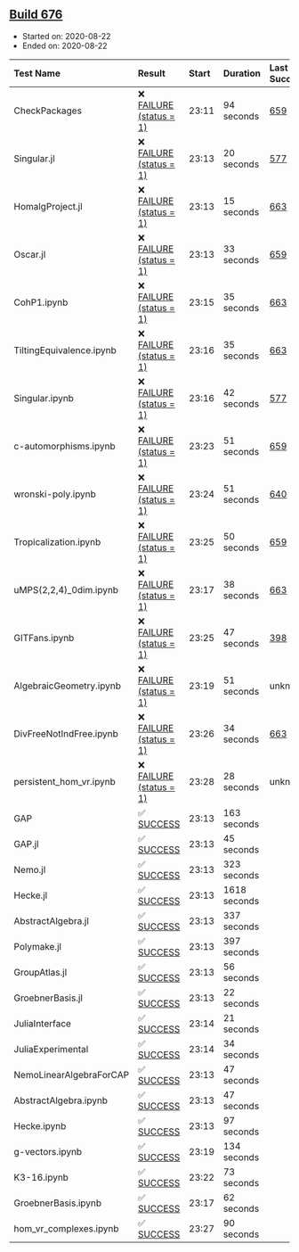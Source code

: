 ## [Build 676](https://oscarci.mathematik.uni-kl.de/job/oscar-stable/676/)

* Started on: 2020-08-22
* Ended on: 2020-08-22

| Test Name    | Result | Start | Duration | Last Success | First Failure |
|:-------------|:-------|:------|:---------|:-------------|:--------------|
| CheckPackages | ❌ [FAILURE (status = 1)](https://oscarci.mathematik.uni-kl.de/job/oscar-stable/676/artifact/logs/build-676/CheckPackages.log) | 23:11 | 94 seconds | [659](https://oscarci.mathematik.uni-kl.de/job/oscar-stable/659/) | [660](https://oscarci.mathematik.uni-kl.de/job/oscar-stable/660/) |
| Singular.jl | ❌ [FAILURE (status = 1)](https://oscarci.mathematik.uni-kl.de/job/oscar-stable/676/artifact/logs/build-676/Singular.jl.log) | 23:13 | 20 seconds | [577](https://oscarci.mathematik.uni-kl.de/job/oscar-stable/577/) | [578](https://oscarci.mathematik.uni-kl.de/job/oscar-stable/578/) |
| HomalgProject.jl | ❌ [FAILURE (status = 1)](https://oscarci.mathematik.uni-kl.de/job/oscar-stable/676/artifact/logs/build-676/HomalgProject.jl.log) | 23:13 | 15 seconds | [663](https://oscarci.mathematik.uni-kl.de/job/oscar-stable/663/) | [664](https://oscarci.mathematik.uni-kl.de/job/oscar-stable/664/) |
| Oscar.jl | ❌ [FAILURE (status = 1)](https://oscarci.mathematik.uni-kl.de/job/oscar-stable/676/artifact/logs/build-676/Oscar.jl.log) | 23:13 | 33 seconds | [659](https://oscarci.mathematik.uni-kl.de/job/oscar-stable/659/) | [660](https://oscarci.mathematik.uni-kl.de/job/oscar-stable/660/) |
| CohP1.ipynb | ❌ [FAILURE (status = 1)](https://oscarci.mathematik.uni-kl.de/job/oscar-stable/676/artifact/logs/build-676/CohP1.ipynb.log) | 23:15 | 35 seconds | [663](https://oscarci.mathematik.uni-kl.de/job/oscar-stable/663/) | [664](https://oscarci.mathematik.uni-kl.de/job/oscar-stable/664/) |
| TiltingEquivalence.ipynb | ❌ [FAILURE (status = 1)](https://oscarci.mathematik.uni-kl.de/job/oscar-stable/676/artifact/logs/build-676/TiltingEquivalence.ipynb.log) | 23:16 | 35 seconds | [663](https://oscarci.mathematik.uni-kl.de/job/oscar-stable/663/) | [664](https://oscarci.mathematik.uni-kl.de/job/oscar-stable/664/) |
| Singular.ipynb | ❌ [FAILURE (status = 1)](https://oscarci.mathematik.uni-kl.de/job/oscar-stable/676/artifact/logs/build-676/Singular.ipynb.log) | 23:16 | 42 seconds | [577](https://oscarci.mathematik.uni-kl.de/job/oscar-stable/577/) | [578](https://oscarci.mathematik.uni-kl.de/job/oscar-stable/578/) |
| c-automorphisms.ipynb | ❌ [FAILURE (status = 1)](https://oscarci.mathematik.uni-kl.de/job/oscar-stable/676/artifact/logs/build-676/c-automorphisms.ipynb.log) | 23:23 | 51 seconds | [659](https://oscarci.mathematik.uni-kl.de/job/oscar-stable/659/) | [660](https://oscarci.mathematik.uni-kl.de/job/oscar-stable/660/) |
| wronski-poly.ipynb | ❌ [FAILURE (status = 1)](https://oscarci.mathematik.uni-kl.de/job/oscar-stable/676/artifact/logs/build-676/wronski-poly.ipynb.log) | 23:24 | 51 seconds | [640](https://oscarci.mathematik.uni-kl.de/job/oscar-stable/640/) | [641](https://oscarci.mathematik.uni-kl.de/job/oscar-stable/641/) |
| Tropicalization.ipynb | ❌ [FAILURE (status = 1)](https://oscarci.mathematik.uni-kl.de/job/oscar-stable/676/artifact/logs/build-676/Tropicalization.ipynb.log) | 23:25 | 50 seconds | [659](https://oscarci.mathematik.uni-kl.de/job/oscar-stable/659/) | [660](https://oscarci.mathematik.uni-kl.de/job/oscar-stable/660/) |
| uMPS(2,2,4)_0dim.ipynb | ❌ [FAILURE (status = 1)](https://oscarci.mathematik.uni-kl.de/job/oscar-stable/676/artifact/logs/build-676/uMPS-2-2-4-_0dim.ipynb.log) | 23:17 | 38 seconds | [663](https://oscarci.mathematik.uni-kl.de/job/oscar-stable/663/) | [664](https://oscarci.mathematik.uni-kl.de/job/oscar-stable/664/) |
| GITFans.ipynb | ❌ [FAILURE (status = 1)](https://oscarci.mathematik.uni-kl.de/job/oscar-stable/676/artifact/logs/build-676/GITFans.ipynb.log) | 23:25 | 47 seconds | [398](https://oscarci.mathematik.uni-kl.de/job/oscar-stable/398/) | [399](https://oscarci.mathematik.uni-kl.de/job/oscar-stable/399/) |
| AlgebraicGeometry.ipynb | ❌ [FAILURE (status = 1)](https://oscarci.mathematik.uni-kl.de/job/oscar-stable/676/artifact/logs/build-676/AlgebraicGeometry.ipynb.log) | 23:19 | 51 seconds | unknown | unknown |
| DivFreeNotIndFree.ipynb | ❌ [FAILURE (status = 1)](https://oscarci.mathematik.uni-kl.de/job/oscar-stable/676/artifact/logs/build-676/DivFreeNotIndFree.ipynb.log) | 23:26 | 34 seconds | [663](https://oscarci.mathematik.uni-kl.de/job/oscar-stable/663/) | [664](https://oscarci.mathematik.uni-kl.de/job/oscar-stable/664/) |
| persistent_hom_vr.ipynb | ❌ [FAILURE (status = 1)](https://oscarci.mathematik.uni-kl.de/job/oscar-stable/676/artifact/logs/build-676/persistent_hom_vr.ipynb.log) | 23:28 | 28 seconds | unknown | unknown |
| GAP | ✅ [SUCCESS](https://oscarci.mathematik.uni-kl.de/job/oscar-stable/676/artifact/logs/build-676/GAP.log) | 23:13 | 163 seconds |  |  |
| GAP.jl | ✅ [SUCCESS](https://oscarci.mathematik.uni-kl.de/job/oscar-stable/676/artifact/logs/build-676/GAP.jl.log) | 23:13 | 45 seconds |  |  |
| Nemo.jl | ✅ [SUCCESS](https://oscarci.mathematik.uni-kl.de/job/oscar-stable/676/artifact/logs/build-676/Nemo.jl.log) | 23:13 | 323 seconds |  |  |
| Hecke.jl | ✅ [SUCCESS](https://oscarci.mathematik.uni-kl.de/job/oscar-stable/676/artifact/logs/build-676/Hecke.jl.log) | 23:13 | 1618 seconds |  |  |
| AbstractAlgebra.jl | ✅ [SUCCESS](https://oscarci.mathematik.uni-kl.de/job/oscar-stable/676/artifact/logs/build-676/AbstractAlgebra.jl.log) | 23:13 | 337 seconds |  |  |
| Polymake.jl | ✅ [SUCCESS](https://oscarci.mathematik.uni-kl.de/job/oscar-stable/676/artifact/logs/build-676/Polymake.jl.log) | 23:13 | 397 seconds |  |  |
| GroupAtlas.jl | ✅ [SUCCESS](https://oscarci.mathematik.uni-kl.de/job/oscar-stable/676/artifact/logs/build-676/GroupAtlas.jl.log) | 23:13 | 56 seconds |  |  |
| GroebnerBasis.jl | ✅ [SUCCESS](https://oscarci.mathematik.uni-kl.de/job/oscar-stable/676/artifact/logs/build-676/GroebnerBasis.jl.log) | 23:13 | 22 seconds |  |  |
| JuliaInterface | ✅ [SUCCESS](https://oscarci.mathematik.uni-kl.de/job/oscar-stable/676/artifact/logs/build-676/JuliaInterface.log) | 23:14 | 21 seconds |  |  |
| JuliaExperimental | ✅ [SUCCESS](https://oscarci.mathematik.uni-kl.de/job/oscar-stable/676/artifact/logs/build-676/JuliaExperimental.log) | 23:14 | 34 seconds |  |  |
| NemoLinearAlgebraForCAP | ✅ [SUCCESS](https://oscarci.mathematik.uni-kl.de/job/oscar-stable/676/artifact/logs/build-676/NemoLinearAlgebraForCAP.log) | 23:13 | 47 seconds |  |  |
| AbstractAlgebra.ipynb | ✅ [SUCCESS](https://oscarci.mathematik.uni-kl.de/job/oscar-stable/676/artifact/logs/build-676/AbstractAlgebra.ipynb.log) | 23:13 | 47 seconds |  |  |
| Hecke.ipynb | ✅ [SUCCESS](https://oscarci.mathematik.uni-kl.de/job/oscar-stable/676/artifact/logs/build-676/Hecke.ipynb.log) | 23:13 | 97 seconds |  |  |
| g-vectors.ipynb | ✅ [SUCCESS](https://oscarci.mathematik.uni-kl.de/job/oscar-stable/676/artifact/logs/build-676/g-vectors.ipynb.log) | 23:19 | 134 seconds |  |  |
| K3-16.ipynb | ✅ [SUCCESS](https://oscarci.mathematik.uni-kl.de/job/oscar-stable/676/artifact/logs/build-676/K3-16.ipynb.log) | 23:22 | 73 seconds |  |  |
| GroebnerBasis.ipynb | ✅ [SUCCESS](https://oscarci.mathematik.uni-kl.de/job/oscar-stable/676/artifact/logs/build-676/GroebnerBasis.ipynb.log) | 23:17 | 62 seconds |  |  |
| hom_vr_complexes.ipynb | ✅ [SUCCESS](https://oscarci.mathematik.uni-kl.de/job/oscar-stable/676/artifact/logs/build-676/hom_vr_complexes.ipynb.log) | 23:27 | 90 seconds |  |  |
